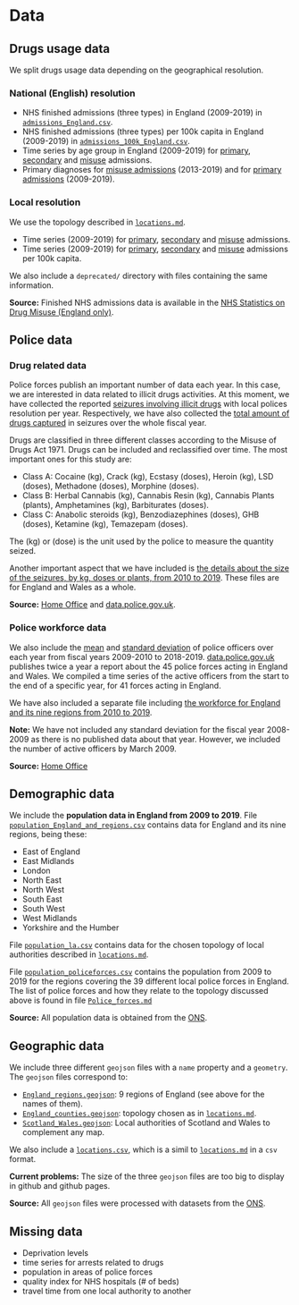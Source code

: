 # Data

## Drugs usage data

We split drugs usage data depending on the geographical resolution.

### National (English) resolution

- NHS finished admissions (three types) in England (2009-2019) in [`admissions_England.csv`](https://github.com/LeonardoCastro/BritishDrugDynamics/tree/master/data/drugs_usage/national_resolution/admissions_England.csv).
- NHS finished admissions (three types) per 100k capita in England (2009-2019) in [`admissions_100k_England.csv`](https://github.com/LeonardoCastro/BritishDrugDynamics/tree/master/data/drugs_usage/national_resolution/admissions_100k_England.csv).
- Time series by age group in England (2009-2019) for [primary](https://github.com/LeonardoCastro/BritishDrugDynamics/tree/master/data/drugs_usage/national_resolution/primary_age.csv), [secondary](https://github.com/LeonardoCastro/BritishDrugDynamics/tree/master/data/drugs_usage/national_resolution/secondary_age.csv) and [misuse](https://github.com/LeonardoCastro/BritishDrugDynamics/tree/master/data/drugs_usage/national_resolution/misuse_age.csv) admissions.
- Primary diagnoses for [misuse admissions](https://github.com/LeonardoCastro/BritishDrugDynamics/tree/master/data/drugs_usage/national_resolution/misuse_diagnoses.csv) (2013-2019) and for [primary admissions](https://github.com/LeonardoCastro/BritishDrugDynamics/tree/master/data/drugs_usage/national_resolution/primary_diagnoses.csv) (2009-2019).

### Local resolution

We use the topology described in [`locations.md`](https://github.com/LeonardoCastro/BritishDrugDynamics/blob/master/tables/Locations.md).

- Time series (2009-2019) for [primary](https://github.com/LeonardoCastro/BritishDrugDynamics/tree/master/data/drugs_usage/local_resolution/primary.csv), [secondary](https://github.com/LeonardoCastro/BritishDrugDynamics/tree/master/data/drugs_usage/local_resolution/secondary.csv) and [misuse](https://github.com/LeonardoCastro/BritishDrugDynamics/tree/master/data/drugs_usage/local_resolution/misuse.csv) admissions.
- Time series (2009-2019) for [primary](https://github.com/LeonardoCastro/BritishDrugDynamics/tree/master/data/drugs_usage/local_resolution/primary_100k.csv), [secondary](https://github.com/LeonardoCastro/BritishDrugDynamics/tree/master/data/drugs_usage/local_resolution/secondary_100k.csv) and [misuse](https://github.com/LeonardoCastro/BritishDrugDynamics/tree/master/data/drugs_usage/local_resolution/misuse_100k.csv) admissions per 100k capita.

We also include a `deprecated/` directory with files containing the same information.

**Source:** Finished NHS admissions data is available in the [NHS Statistics on Drug Misuse (England only)](https://digital.nhs.uk/data-and-information/publications/statistical/statistics-on-drug-misuse).

## Police data

### Drug related data

Police forces publish an important number of data each year. In this case, we are interested in data related to illicit drugs activities. At this moment, we have collected the reported [seizures involving illicit drugs](https://github.com/LeonardoCastro/BritishDrugDynamics/tree/master/data/police_data/seizures) with local polices resolution per year. Respectively, we have also collected the [total amount of drugs captured](https://github.com/LeonardoCastro/BritishDrugDynamics/tree/master/data/police_data/quantities) in seizures over the whole fiscal year.

Drugs are classified in three different classes according to the Misuse of Drugs Act 1971. Drugs can be included and reclassified over time. The most important ones for this study are:
- Class A: Cocaine (kg), Crack (kg), Ecstasy (doses), Heroin (kg), LSD (doses), Methadone (doses), Morphine (doses).
- Class B: Herbal Cannabis (kg), Cannabis Resin (kg), Cannabis Plants (plants), Amphetamines (kg), Barbiturates (doses).
- Class C: Anabolic steroids (kg), Benzodiazephines (doses), GHB (doses), Ketamine (kg), Temazepam (doses).

The (kg) or (dose) is the unit used by the police to measure the quantity seized.

Another important aspect that we have included is [the details about the size of the seizures, by kg, doses or plants, from 2010 to 2019](https://github.com/LeonardoCastro/BritishDrugDynamics/blob/master/data/police_data/national_resolution/weights_EW). These files are for England and Wales as a whole.

**Source:** [Home Office](https://www.gov.uk/government/collections/seizures-of-drugs-in-england-and-wales) and [data.police.gov.uk](https://data.police.uk/).

### Police workforce data

We also include the [mean](https://github.com/LeonardoCastro/BritishDrugDynamics/blob/master/data/police_data/local_resolution/workforce/workforce_mean.csv) and [standard deviation](https://github.com/LeonardoCastro/BritishDrugDynamics/blob/master/data/police_data/local_resolution/workforce/workforce_std.csv) of police officers over each year from fiscal years 2009-2010 to 2018-2019. [data.police.gov.uk](https://data.police.uk/) publishes twice a year a report about the 45 police forces acting in England and Wales. We compiled a time series of the active officers from the start to the end of a specific year, for 41 forces acting in England.

We have also included a separate file including [the workforce for England and its nine regions from 2010 to 2019](https://github.com/LeonardoCastro/BritishDrugDynamics/blob/master/data/police_data/national_resolution/workforce/workforce_mean.csv).

**Note:** We have not included any standard deviation for the fiscal year 2008-2009 as there is no published data about that year. However, we included the number of active officers by March 2009.

**Source:** [Home Office](https://www.gov.uk/government/collections/police-workforce-england-and-wales)


## Demographic data

We include the **population data in England from 2009 to 2019**. File [`population_England_and_regions.csv`](https://github.com/LeonardoCastro/BritishDrugDynamics/tree/master/data/demographic/population_England_and_regions.csv) contains data for England and its nine regions, being these:
- East of England
- East Midlands
- London
- North East
- North West
- South East
- South West
- West Midlands
- Yorkshire and the Humber

File [`population_la.csv`](https://github.com/LeonardoCastro/BritishDrugDynamics/tree/master/data/demographic/population_la.csv) contains data for the chosen topology of local authorities described in [`locations.md`](https://github.com/LeonardoCastro/BritishDrugDynamics/blob/master/tables/Locations.md).

File [`population_policeforces.csv`](https://github.com/LeonardoCastro/BritishDrugDynamics/tree/master/data/demographic/population_policeforces.csv) contains the population from 2009 to 2019 for the regions covering the 39 different local police forces in England. The list of police forces and how they relate to the topology discussed above is found in file [`Police_forces.md`](https://github.com/LeonardoCastro/BritishDrugDynamics/blob/master/tables/Police_forces.md)

**Source:** All population data is obtained from the [ONS](https://www.ons.gov.uk/peoplepopulationandcommunity/populationandmigration/populationestimates/datasets/populationestimatesforukenglandandwalesscotlandandnorthernireland).

## Geographic data

We include three different `geojson` files with a `name` property and a `geometry`.
The `geojson` files correspond to:
- [`England_regions.geojson`](https://github.com/LeonardoCastro/BritishDrugDynamics/tree/master/data/geographic/England_regions.geojson): 9 regions of England (see above for the names of them).
- [`England_counties.geojson`](https://github.com/LeonardoCastro/BritishDrugDynamics/tree/master/data/geographic/England_counties.geojson): topology chosen as in [`locations.md`](https://github.com/LeonardoCastro/BritishDrugDynamics/blob/master/tables/Locations.md).
- [`Scotland_Wales.geojson`](https://github.com/LeonardoCastro/BritishDrugDynamics/tree/master/data/geographic/Scotland_Wales.geojson): Local authorities of Scotland and Wales to complement any map.

We also include a [`locations.csv`](https://github.com/LeonardoCastro/BritishDrugDynamics/tree/master/data/geographic/locations.csv), which is a simil to [`locations.md`](https://github.com/LeonardoCastro/BritishDrugDynamics/blob/master/tables/Locations.md) in a `csv` format.


**Current problems:** The size of the three `geojson` files are too big to display in github and github pages.

**Source:** All `geojson` files were processed with datasets from the [ONS](https://geoportal.statistics.gov.uk/search?collection=Document&sort=name&tags=all(MAP_ADM)).


## Missing data

- Deprivation levels
- time series for arrests related to drugs
- population in areas of police forces
- quality index for NHS hospitals (# of beds)
- travel time from one local authority to another
